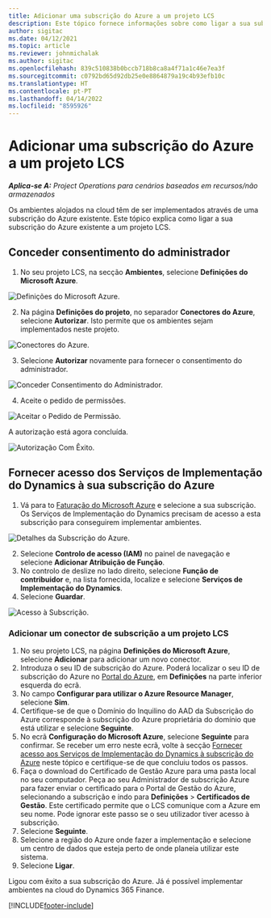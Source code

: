 ```yaml
---
title: Adicionar uma subscrição do Azure a um projeto LCS
description: Este tópico fornece informações sobre como ligar a sua subscrição do Azure a um projeto LCS.
author: sigitac
ms.date: 04/12/2021
ms.topic: article
ms.reviewer: johnmichalak
ms.author: sigitac
ms.openlocfilehash: 839c510838b0bccb718b8ca8a4f71a1c46e7ea3f
ms.sourcegitcommit: c0792bd65d92db25e0e8864879a19c4b93efb10c
ms.translationtype: HT
ms.contentlocale: pt-PT
ms.lasthandoff: 04/14/2022
ms.locfileid: "8595926"
---
```

# <a name="add-an-azure-subscription-to-an-lcs-project"></a>Adicionar uma subscrição do Azure a um projeto LCS

_**Aplica-se A:** Project Operations para cenários baseados em recursos/não armazenados_

Os ambientes alojados na cloud têm de ser implementados através de uma subscrição do Azure existente. Este tópico explica como ligar a sua subscrição do Azure existente a um projeto LCS. 

## <a name="grant-admin-consent"></a>Conceder consentimento do administrador

1. No seu projeto LCS, na secção **Ambientes**, selecione **Definições do Microsoft Azure**.

![Definições do Microsoft Azure.](./media/1MicrosoftAzureSettings.png)

2. Na página **Definições do projeto**, no separador **Conectores do Azure**, selecione **Autorizar**. Isto permite que os ambientes sejam implementados neste projeto.

![Conectores do Azure.](./media/2AzureConnectors.png)

3. Selecione **Autorizar** novamente para fornecer o consentimento do administrador.

![Conceder Consentimento do Administrador.](./media/3GrantAdminConsent.png)

4. Aceite o pedido de permissões.

![Aceitar o Pedido de Permissão.](./media/4AcceptPermissionRequest.png)

A autorização está agora concluída. 

![Autorização Com Êxito.](./media/5AuthorizationComplete.png)

## <a name="provide-dynamics-deployment-services-access-to-your-azure-subscription"></a><a name="provide"></a>Fornecer acesso dos Serviços de Implementação do Dynamics à sua subscrição do Azure

1. Vá para to [Faturação do Microsoft Azure](https://portal.azure.com/#blade/Microsoft\_Azure\_Billing/SubscriptionsBlade) e selecione a sua subscrição. Os Serviços de Implementação do Dynamics precisam de acesso a esta subscrição para conseguirem implementar ambientes.

![Detalhes da Subscrição do Azure.](./media/6AzureSubscription.png)

2. Selecione **Controlo de acesso (IAM)** no painel de navegação e selecione **Adicionar Atribuição de Função**.
3. No controlo de deslize no lado direito, selecione **Função de contribuidor** e, na lista fornecida, localize e selecione **Serviços de Implementação do Dynamics**. 
4. Selecione **Guardar**.

![Acesso à Subscrição.](./media/7SubscriptionAccess.png)

### <a name="add-a-subscription-connector-to-an-lcs-project"></a>Adicionar um conector de subscrição a um projeto LCS

1. No seu projeto LCS, na página **Definições do Microsoft Azure**, selecione **Adicionar** para adicionar um novo conector.
2. Introduza o seu ID de subscrição do Azure. Poderá localizar o seu ID de subscrição do Azure no [Portal do Azure](https://ms.portal.azure.com/), em  **Definições** na parte inferior esquerda do ecrã.
3. No campo **Configurar para utilizar o Azure Resource Manager**, selecione **Sim**.
4. Certifique-se de que o Domínio do Inquilino do AAD da Subscrição do Azure corresponde à subscrição do Azure proprietária do domínio que está utilizar e selecione **Seguinte**.
5. No ecrã **Configuração do Microsoft Azure**, selecione **Seguinte** para confirmar. Se receber um erro neste ecrã, volte à secção [Fornecer acesso aos Serviços de Implementação do Dynamics à subscrição do Azure](#provide) neste tópico e certifique-se de que concluiu todos os passos.
6. Faça o download do Certificado de Gestão Azure para uma pasta local no seu computador. Peça ao seu Administrador de subscrição Azure para fazer enviar o certificado para o Portal de Gestão do Azure, selecionando a subscrição e indo para **Definições** > **Certificados de Gestão**. Este certificado permite que o LCS comunique com a Azure em seu nome. Pode ignorar este passo se o seu utilizador tiver acesso à subscrição.
7. Selecione **Seguinte**.
8. Selecione a região do Azure onde fazer a implementação e selecione um centro de dados que esteja perto de onde planeia utilizar este sistema.
9.  Selecione **Ligar**.

Ligou com êxito a sua subscrição do Azure. Já é possível implementar ambientes na cloud do Dynamics 365 Finance.




[!INCLUDE[footer-include](../includes/footer-banner.md)]
